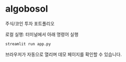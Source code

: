 # algobosol

주식/코인 투자 포트폴리오

로컬 실행:
터미널에서 아래 명령어 실행
```bash
streamlit run app.py
```
브라우저가 자동으로 열리며 데모 페이지를 확인할 수 있습니다.